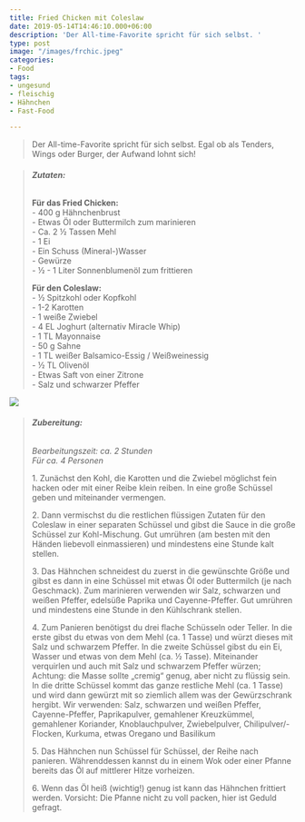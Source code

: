 ```yaml
---
title: Fried Chicken mit Coleslaw
date: 2019-05-14T14:46:10.000+06:00
description: 'Der All-time-Favorite spricht für sich selbst. '
type: post
image: "/images/frchic.jpeg"
categories:
- Food
tags:
- ungesund
- fleischig
- Hähnchen
- Fast-Food

---
```

> Der All-time-Favorite spricht für sich selbst. Egal ob als Tenders, Wings oder Burger, der Aufwand lohnt sich!

> ###### **Zutaten:**
>
> **Für das Fried Chicken:**  
> \- 400 g Hähnchenbrust  
> \- Etwas Öl oder Buttermilch zum marinieren  
> \- Ca. 2 ½ Tassen Mehl  
> \- 1 Ei  
> \- Ein Schuss (Mineral-)Wasser  
> \- Gewürze  
> \- ½ - 1 Liter Sonnenblumenöl zum frittieren
>
> **Für den Coleslaw:**  
> \- ½ Spitzkohl oder Kopfkohl  
> \- 1-2 Karotten  
> \- 1 weiße Zwiebel  
> \- 4 EL Joghurt (alternativ Miracle Whip)  
> \- 1 TL Mayonnaise  
> \- 50 g Sahne  
> \- 1 TL weißer Balsamico-Essig / Weißweinessig  
> \- ½ TL Olivenöl  
> \- Etwas Saft von einer Zitrone  
> \- Salz und schwarzer Pfeffer

![](/images/frychk.jpeg)

> ###### **Zubereitung:**
>
> _Bearbeitungszeit: ca. 2 Stunden  
> Für ca. 4 Personen_
>
> 1\. Zunächst den Kohl, die Karotten und die Zwiebel möglichst fein hacken oder mit einer Reibe klein reiben. In eine große Schüssel geben und miteinander vermengen.
>
> 2\. Dann vermischst du die restlichen flüssigen Zutaten für den Coleslaw in einer separaten Schüssel und gibst die Sauce in die große Schüssel zur Kohl-Mischung. Gut umrühren (am besten mit den Händen liebevoll einmassieren) und mindestens eine Stunde kalt stellen.
>
> 3\. Das Hähnchen schneidest du zuerst in die gewünschte Größe und gibst es dann in eine Schüssel mit etwas Öl oder Buttermilch (je nach Geschmack). Zum marinieren verwenden wir Salz, schwarzen und weißen Pfeffer, edelsüße Paprika und Cayenne-Pfeffer. Gut umrühren und mindestens eine Stunde in den Kühlschrank stellen.
>
> 4\. Zum Panieren benötigst du drei flache Schüsseln oder Teller. In die erste gibst du etwas von dem Mehl (ca. 1 Tasse) und würzt dieses mit Salz und schwarzem Pfeffer. In die zweite Schüssel gibst du ein Ei, Wasser und etwas von dem Mehl (ca. ½ Tasse). Miteinander verquirlen und auch mit Salz und schwarzem Pfeffer würzen; Achtung: die Masse sollte „cremig“ genug, aber nicht zu flüssig sein. In die dritte Schüssel kommt das ganze restliche Mehl (ca. 1 Tasse) und wird dann gewürzt mit so ziemlich allem was der Gewürzschrank hergibt. Wir verwenden: Salz, schwarzen und weißen Pfeffer, Cayenne-Pfeffer, Paprikapulver, gemahlener Kreuzkümmel, gemahlener Koriander, Knoblauchpulver, Zwiebelpulver, Chilipulver/-Flocken, Kurkuma, etwas Oregano und Basilikum
>
> 5\. Das Hähnchen nun Schüssel für Schüssel, der Reihe nach panieren. Währenddessen kannst du in einem Wok oder einer Pfanne bereits das Öl auf mittlerer Hitze vorheizen.
>
> 6\. Wenn das Öl heiß (wichtig!) genug ist kann das Hähnchen frittiert werden. Vorsicht: Die Pfanne nicht zu voll packen, hier ist Geduld gefragt.